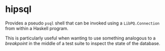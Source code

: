 # hipsql

Provides a pseudo `psql` shell that can be invoked using a `LibPQ.Connection` from within a Haskell program.

This is particularly useful when wanting to use something analogous to a _breakpoint_ in the middle of
a test suite to inspect the state of the database.
